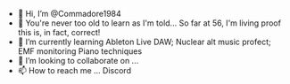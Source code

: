 - 👋 Hi, I’m @Commadore1984  
- 👀 You're never too old to learn as I'm told... So far at 56, I'm living proof this is, in fact, correct!
- 🌱 I’m currently learning Ableton Live DAW; Nuclear alt music profect; EMF monitoring  Piano techniques
- 💞️ I’m looking to collaborate on ...
- 📫 How to reach me ...  Discord

<!---
Commadore1984/Commadore1984 is a ✨ special ✨ repository because its `README.md` (this file) appears on your GitHub profile.
You can click the Preview link to take a look at your changes.
--->
